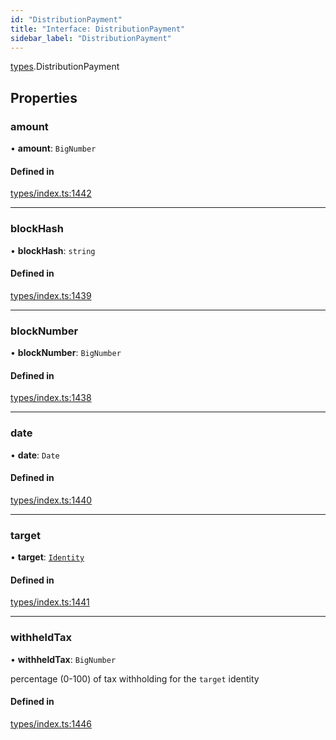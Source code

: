 ```yaml
---
id: "DistributionPayment"
title: "Interface: DistributionPayment"
sidebar_label: "DistributionPayment"
---
```


[types](../../../modules/Types/Types.md).DistributionPayment

## Properties

### amount

• **amount**: `BigNumber`

#### Defined in

[types/index.ts:1442](https://github.com/PolymeshAssociation/polymesh-sdk/blob/2d3ac2aea/src/types/index.ts#L1442)

___

### blockHash

• **blockHash**: `string`

#### Defined in

[types/index.ts:1439](https://github.com/PolymeshAssociation/polymesh-sdk/blob/2d3ac2aea/src/types/index.ts#L1439)

___

### blockNumber

• **blockNumber**: `BigNumber`

#### Defined in

[types/index.ts:1438](https://github.com/PolymeshAssociation/polymesh-sdk/blob/2d3ac2aea/src/types/index.ts#L1438)

___

### date

• **date**: `Date`

#### Defined in

[types/index.ts:1440](https://github.com/PolymeshAssociation/polymesh-sdk/blob/2d3ac2aea/src/types/index.ts#L1440)

___

### target

• **target**: [`Identity`](../../../classes/API/Entities/Identity/Identity.md)

#### Defined in

[types/index.ts:1441](https://github.com/PolymeshAssociation/polymesh-sdk/blob/2d3ac2aea/src/types/index.ts#L1441)

___

### withheldTax

• **withheldTax**: `BigNumber`

percentage (0-100) of tax withholding for the `target` identity

#### Defined in

[types/index.ts:1446](https://github.com/PolymeshAssociation/polymesh-sdk/blob/2d3ac2aea/src/types/index.ts#L1446)
